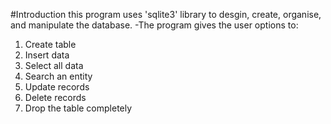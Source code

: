#Introduction
this program uses 'sqlite3' library to desgin, create, organise, and manipulate the database.
-The program gives the user options to:
1. Create table 
2. Insert data 
3. Select all data 
4. Search an entity
5. Update records
6. Delete records
7. Drop the table completely
